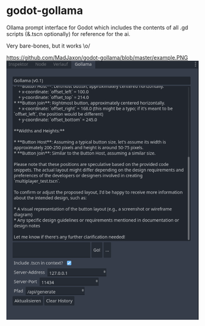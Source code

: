 # godot-gollama
Ollama prompt interface for Godot which includes the contents of all .gd scripts (&amp;.tscn optionally) for reference for the ai.

Very bare-bones, but it works \o/


https://github.com/MadJaxon/godot-gollama/blob/master/example.PNG
![alt text](https://github.com/MadJaxon/godot-gollama/blob/master/example.PNG?raw=true)
